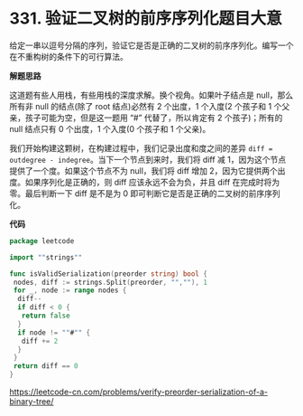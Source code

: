 # 331. 验证二叉树的前序序列化**题目大意**  

给定一串以逗号分隔的序列，验证它是否是正确的二叉树的前序序列化。编写一个在不重构树的条件下的可行算法。

**解题思路**  

这道题有些人用栈，有些用栈的深度求解。换个视角。如果叶子结点是 null，那么所有非 null 的结点(除了 root 结点)必然有 2 个出度，1 个入度(2 个孩子和 1 个父亲，孩子可能为空，但是这一题用 “#” 代替了，所以肯定有 2 个孩子)；所有的 null 结点只有 0 个出度，1 个入度(0 个孩子和 1 个父亲)。

我们开始构建这颗树，在构建过程中，我们记录出度和度之间的差异 `diff = outdegree - indegree`。当下一个节点到来时，我们将 diff 减 1，因为这个节点提供了一个度。如果这个节点不为 null，我们将 diff 增加 2，因为它提供两个出度。如果序列化是正确的，则 diff 应该永远不会为负，并且 diff 在完成时将为零。最后判断一下 diff 是不是为 0 即可判断它是否是正确的二叉树的前序序列化。

**代码**  

```go
package leetcode

import ""strings""

func isValidSerialization(preorder string) bool {
 nodes, diff := strings.Split(preorder, "",""), 1
 for _, node := range nodes {
  diff--
  if diff < 0 {
   return false
  }
  if node != ""#"" {
   diff += 2
  }
 }
 return diff == 0
}
```

https://leetcode-cn.com/problems/verify-preorder-serialization-of-a-binary-tree/